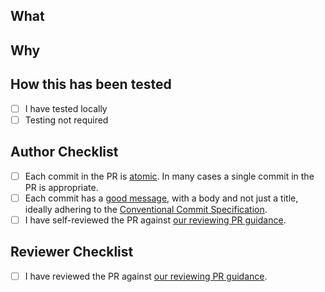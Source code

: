 ## What

<!---
What is this PR doing, e.g. implementations, algorithms, etc.?
 * Set the scene - you probably have a lot of context in your head that the reader doesn't have.
 * Explain like I'm 5 - try to make as few assumptions as possible about the reader
 * Use pictures, screenshots, or a diagram if you can, for example https://docs.github.com/en/get-started/writing-on-github/working-with-advanced-formatting/creating-diagrams#creating-mermaid-diagrams
--->

## Why

<!---
Why is this change happening, e.g. goals, use cases, stories, etc.?
 * Explain what the problem was that this PR addresses.
 * Explain why this solution was chosen, and any alternatives considered.
 * Mention any assumptions, deliberately ignored edge-cases, or changes that are left for later.
 * If this change adds a data pipeline or addresses a data issue, who is the data for or how will it be used? If you don't know - find out.
--->

<!---
## Links

Links to give more detail or background, e.g. a ticket in JIRA or Trello, a release or commit in another repository. But all text above should be standalone: don't assume the reader can or will access any external links.

e.g.
See: [Description](https://example.com/)
--->

## How this has been tested
* [ ] I have tested locally
* [ ] Testing not required
<!---
Other - give further details
 * What might go wrong?
 * How have you checked it wont?
--->

## Author Checklist

<!--- The commands `git commit --amend`, `git rebase -i` and `git push origin feat/my-change --force-with-lease` can be useful in acheiving the following -->

* [ ] Each commit in the PR is [atomic](https://gds-way.cloudapps.digital/standards/source-code/working-with-git.html#atomic-commits). In many cases a single commit in the PR is appropriate.
* [ ] Each commit has a [good message](https://gds-way.cloudapps.digital/standards/source-code/working-with-git.html#commit-messages), with a body and not just a title, ideally adhering to the [Conventional Commit Specification](https://www.conventionalcommits.org/en/v1.0.0/).
* [ ] I have self-reviewed the PR against [our reviewing PR guidance](https://uktrade.atlassian.net/wiki/spaces/DE/pages/4633722933/Reviewing+PRs).

## Reviewer Checklist
* [ ] I have reviewed the PR against [our reviewing PR guidance](https://uktrade.atlassian.net/wiki/spaces/DE/pages/4633722933/Reviewing+PRs).
